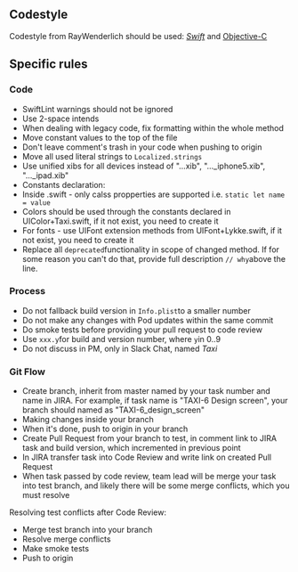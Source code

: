 
## Codestyle

Codestyle from RayWenderlich should be used:  [_Swift_](https://github.com/raywenderlich/swift-style-guide) and [Objective-C](https://github.com/raywenderlich/objective-c-style-guide)

## Specific rules

### Code

-   SwiftLint warnings should not be ignored
-   Use 2-space intends
-   When dealing with legacy code, fix formatting within the whole method
-   Move constant values to the top of the file
-   Don't leave comment's trash in your code when pushing to origin
-   Move all used literal strings to  `Localized.strings`
-   Use unified xibs for all devices instead of "...xib", "..._iphone5.xib", "..._ipad.xib"
-   Constants declaration:
-   Inside .swift - only calss propperties are supported i.e.  `static let name = value`
-   Colors should be used through the constants declared in UIColor+Taxi.swift, if it not exist, you need to create it
-   For fonts - use UIFont extension methods from UIFont+Lykke.swift, if it not exist, you need to create it
-   Replace all  `deprecated`functionality in scope of changed method. If for some reason you can't do that, provide full description  `// why`above the line.

### Process

-   Do not fallback build version in  `Info.plist`to a smaller number
-   Do not make any changes with Pod updates within the same commit
-   Do smoke tests before providing your pull request to code review
-   Use  `xxx.y`for build and version number, where  `y`in 0..9
-   Do not discuss in PM, only in Slack Chat, named  _Taxi_

### Git Flow
-   Create branch, inherit from master named by your task number and name in JIRA. For example, if task name is "TAXI-6 Design screen", your branch should named as "TAXI-6_design_screen"
-   Making changes inside your branch
-   When it's done, push to origin in your branch
-   Create Pull Request from your branch to test, in comment link to JIRA task and build version, which incremented in previous point
-   In JIRA transfer task into Code Review and write link on created Pull Request
-   When task passed by code review, team lead will be merge your task into test branch, and likely there will be some merge conflicts, which you must resolve

Resolving test conflicts after Code Review:
- Merge test branch into your branch
- Resolve merge conflicts
- Make smoke tests
- Push to origin
